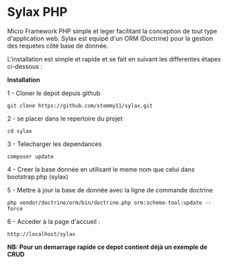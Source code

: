 # Sylax PHP #

Micro Framework PHP simple et leger facilitant la conception de tout type d'application web.
Sylax est equipé d'un ORM (Doctrine) pour la gestion des requetes côté base de donnée.

L'installation est simple et rapide et se fait en suivant les differentes étapes ci-dessous :

**Installation**

1 - Cloner le depot depuis github	

```
git clone https://github.com/stommy11/sylax.git

```

2 - se placer dans le repertoire du projet

```
cd sylax

```

3 - Telecharger les dependances

```
composer update

```

4 - Creer la base donnée en utilisant le meme nom que celui dans bootstrap.php (sylax)


5 - Mettre à jour la base de donnée avec la ligne de commande doctrine

```
php vendor/doctrine/orm/bin/doctrine.php orm:schema-tool:update --force

```

6 - Acceder à la page d'accueil : 

```
http://localhost/sylax

```

**NB: Pour un demarrage rapide ce depot contient déjà un exemple de CRUD** 